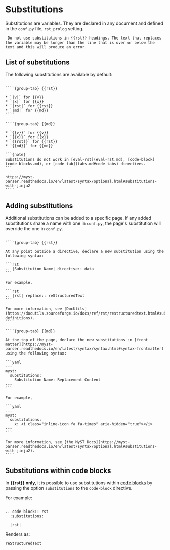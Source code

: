 # Substitutions

Substitutions are variables. They are declared in any document and defined in the ``conf.py`` file, ``rst_prolog`` setting.

```{caution}
 Do not use substitutions in {{rst}} headings. The text that replaces the variable may be longer than the line that is over or below the text and this will produce an error.
```

## List of substitutions

The following substitutions are available by default:

``````{tabs}

````{group-tab} {{rst}}

* `|v|` for {{v}}
* `|x|` for {{x}}
* `|rst|` for {{rst}}
* `|md|` for {{md}}
````

````{group-tab} {{md}}

* `{{v}}` for {{v}}
* `{{x}}` for {{x}}
* `{{rst}}` for {{rst}}
* `{{md}}` for {{md}}

```{note}
Substitutions do not work in [eval-rst](eval-rst.md), [code-block](code-blocks.md), or [code-tab](tabs.md#code-tabs) directives.
```

https://myst-parser.readthedocs.io/en/latest/syntax/optional.html#substitutions-with-jinja2
````

``````


## Adding substitutions

Additional substitutions can be added to a specific page. If any added substitutions share a name with one in `conf.py`, the page's substitution will override the one in `conf.py`.

`````{tabs}

````{group-tab} {{rst}}

At any point outside a directive, declare a new substitution using the following syntax:

```rst
.. |Substitution Name| directive:: data
```

For example,

```rst
.. |rst| replace:: reStructuredText
```

For more information, see [DocUtils](https://docutils.sourceforge.io/docs/ref/rst/restructuredtext.html#substitution-definitions).
````

````{group-tab} {{md}}

At the top of the page, declare the new substitutions in [front matter](https://myst-parser.readthedocs.io/en/latest/syntax/syntax.html#syntax-frontmatter) using the following syntax:

```yaml
---
myst:
  substitutions:
    Substitution Name: Replacement Content
---
```

For example,

```yaml
---
myst:
  substitutions:
    x: <i class="inline-icon fa fa-times" aria-hidden="true"></i>
---
```

For more information, see [the MyST Docs](https://myst-parser.readthedocs.io/en/latest/syntax/optional.html#substitutions-with-jinja2).
````
`````

## Substitutions within code blocks

In **{{rst}} only**, it is possible to use substitutions within [code blocks](code-blocks.md) by passing the option `substitutions` to the `code-block` directive.

For example:

```{code-block} rst

.. code-block:: rst
  :substitutions:

  |rst|
```

Renders as:

```{code-block} rst
reStructuredText
```
